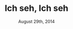---
layout: post
title: "Ich seh, Ich seh"
date: August 29th, 2014
score: 4
category: 
- movie
- Fantasy
- Horror
- Drama
- Thriller
actors: 
- Susanne Wuest
- Elias Schwarz
- Lukas Schwarz
actorsImages: 
- http://image.tmdb.org/t/p/w300null
- http://image.tmdb.org/t/p/w300null
- http://image.tmdb.org/t/p/w300null
overview: In the heat of the summer lays a lonesome house in the countryside where nine year old twin brothers await their mother’s return.  When she comes home, bandaged after cosmetic surgery, nothing is like before and the children start to doubt whether this woman is actually who she says she is.
poster: http://image.tmdb.org/t/p/w500/zrII461zuDNJSnySqUjPmsBxwBd.jpg/
backdrop: http://image.tmdb.org/t/p/original/fwsKOJXLl2TWUN7oI3WYcmtB05h.jpg
---